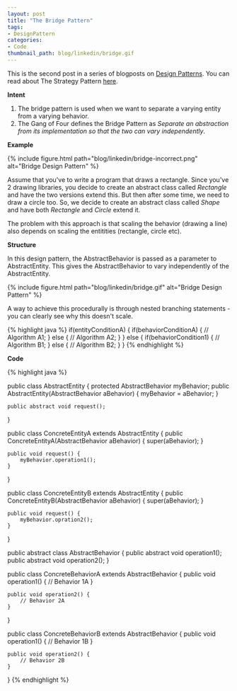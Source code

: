 ```yaml
---
layout: post
title: "The Bridge Pattern"
tags:
- DesignPattern
categories:
- Code
thumbnail_path: blog/linkedin/bridge.gif
---
```


This is the second post in a series of blogposts on [Design Patterns](https://en.wikipedia.org/wiki/Software_design_pattern). You can read about The Strategy Pattern [here](http://kaushik88.github.io/blog/2015/08/18/the-strategy-pattern/).

**Intent**

1. The bridge pattern is used when we want to separate a varying entity from a varying behavior.
2. The Gang of Four defines the Bridge Pattern as *Separate an abstraction from its implementation so that the two can vary independently*.

**Example**

{% include figure.html path="blog/linkedin/bridge-incorrect.png" alt="Bridge Design Pattern" %}

Assume that you've to write a program that draws a rectangle. Since you've 2 drawing libraries, you decide to create an abstract class called *Rectangle* and have the two versions extend this. But then after some time, we need to draw a circle too. So, we decide to create an abstract class called *Shape* and have both *Rectangle* and *Circle* extend it.

The problem with this approach is that scaling the behavior (drawing a line) also depends on scaling the entitities (rectangle, circle etc).

**Structure**

In this design pattern, the AbstractBehavior is passed as a parameter to AbstractEntity. This gives the AbstractBehavior to vary independently of the AbstractEntity.

{% include figure.html path="blog/linkedin/bridge.gif" alt="Bridge Design Pattern" %}


A way to achieve this procedurally is through nested branching statements - you can clearly see why this doesn't scale.

{% highlight java %}
if(entityConditionA) {
	if(behaviorConditionA) {
		// Algorithm A1;
	} else {
		// Algorithm A2;
	}
} else {
	if(behaviorCondition1) {
		// Algorithm B1;
	} else {
		// Algorithm B2;
	}
}
{% endhighlight %}


**Code**

{% highlight java %}

public class AbstractEntity {
	protected AbstractBehavior myBehavior;
	public AbstractEntity(AbstractBehavior aBehavior) {
		myBehavior = aBehavior;
	}

	public abstract void request();
}

public class ConcreteEntityA extends AbstractEntity {
	public ConcreteEntityA(AbstractBehavior aBehavior) {
		super(aBehavior);
	}

	public void request() {
		myBehavior.operation1();
	}
}

public class ConcreteEntityB extends AbstractEntity {
	public ConcreteEntityB(AbstractBehavior aBehavior) {
		super(aBehavior);
	}

	public void request() {
		myBehavior.opration2();
	}
}

public abstract class AbstractBehavior {
	public abstract void operation1();
	public abstract void operation2();
}

public class ConcreteBehaviorA extends AbstractBehavior {
	public void operation1() {
		// Behavior 1A
	}

	public void operation2() {
		// Behavior 2A
	}
}

public class ConcreteBehaviorB extends AbstractBehavior {
	public void operation1() {
		// Behavior 1B
	}

	public void operation2() {
		// Behavior 2B
	}
}
{% endhighlight %}
